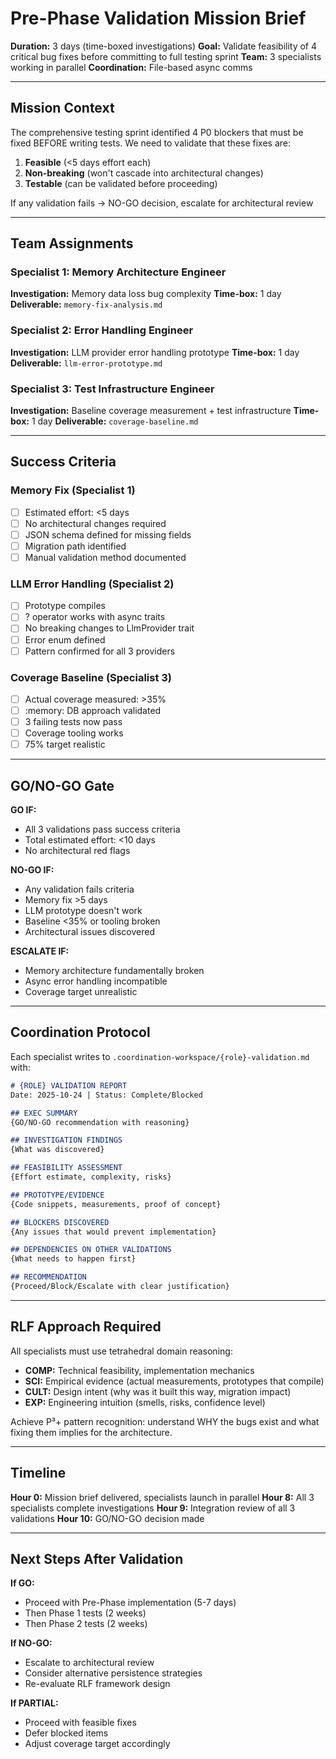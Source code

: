 # Pre-Phase Validation Mission Brief
**Duration:** 3 days (time-boxed investigations)
**Goal:** Validate feasibility of 4 critical bug fixes before committing to full testing sprint
**Team:** 3 specialists working in parallel
**Coordination:** File-based async comms

---

## Mission Context

The comprehensive testing sprint identified 4 P0 blockers that must be fixed BEFORE writing tests. We need to validate that these fixes are:
1. **Feasible** (<5 days effort each)
2. **Non-breaking** (won't cascade into architectural changes)
3. **Testable** (can be validated before proceeding)

If any validation fails → NO-GO decision, escalate for architectural review

---

## Team Assignments

### Specialist 1: Memory Architecture Engineer
**Investigation:** Memory data loss bug complexity
**Time-box:** 1 day
**Deliverable:** `memory-fix-analysis.md`

### Specialist 2: Error Handling Engineer
**Investigation:** LLM provider error handling prototype
**Time-box:** 1 day
**Deliverable:** `llm-error-prototype.md`

### Specialist 3: Test Infrastructure Engineer
**Investigation:** Baseline coverage measurement + test infrastructure
**Time-box:** 1 day
**Deliverable:** `coverage-baseline.md`

---

## Success Criteria

### Memory Fix (Specialist 1)
- [ ] Estimated effort: <5 days
- [ ] No architectural changes required
- [ ] JSON schema defined for missing fields
- [ ] Migration path identified
- [ ] Manual validation method documented

### LLM Error Handling (Specialist 2)
- [ ] Prototype compiles
- [ ] ? operator works with async traits
- [ ] No breaking changes to LlmProvider trait
- [ ] Error enum defined
- [ ] Pattern confirmed for all 3 providers

### Coverage Baseline (Specialist 3)
- [ ] Actual coverage measured: >35%
- [ ] :memory: DB approach validated
- [ ] 3 failing tests now pass
- [ ] Coverage tooling works
- [ ] 75% target realistic

---

## GO/NO-GO Gate

**GO IF:**
- All 3 validations pass success criteria
- Total estimated effort: <10 days
- No architectural red flags

**NO-GO IF:**
- Any validation fails criteria
- Memory fix >5 days
- LLM prototype doesn't work
- Baseline <35% or tooling broken
- Architectural issues discovered

**ESCALATE IF:**
- Memory architecture fundamentally broken
- Async error handling incompatible
- Coverage target unrealistic

---

## Coordination Protocol

Each specialist writes to `.coordination-workspace/{role}-validation.md` with:

```markdown
# {ROLE} VALIDATION REPORT
Date: 2025-10-24 | Status: Complete/Blocked

## EXEC SUMMARY
{GO/NO-GO recommendation with reasoning}

## INVESTIGATION FINDINGS
{What was discovered}

## FEASIBILITY ASSESSMENT
{Effort estimate, complexity, risks}

## PROTOTYPE/EVIDENCE
{Code snippets, measurements, proof of concept}

## BLOCKERS DISCOVERED
{Any issues that would prevent implementation}

## DEPENDENCIES ON OTHER VALIDATIONS
{What needs to happen first}

## RECOMMENDATION
{Proceed/Block/Escalate with clear justification}
```

---

## RLF Approach Required

All specialists must use tetrahedral domain reasoning:
- **COMP:** Technical feasibility, implementation mechanics
- **SCI:** Empirical evidence (actual measurements, prototypes that compile)
- **CULT:** Design intent (why was it built this way, migration impact)
- **EXP:** Engineering intuition (smells, risks, confidence level)

Achieve P³+ pattern recognition: understand WHY the bugs exist and what fixing them implies for the architecture.

---

## Timeline

**Hour 0:** Mission brief delivered, specialists launch in parallel
**Hour 8:** All 3 specialists complete investigations
**Hour 9:** Integration review of all 3 validations
**Hour 10:** GO/NO-GO decision made

---

## Next Steps After Validation

**If GO:**
- Proceed with Pre-Phase implementation (5-7 days)
- Then Phase 1 tests (2 weeks)
- Then Phase 2 tests (2 weeks)

**If NO-GO:**
- Escalate to architectural review
- Consider alternative persistence strategies
- Re-evaluate RLF framework design

**If PARTIAL:**
- Proceed with feasible fixes
- Defer blocked items
- Adjust coverage target accordingly
